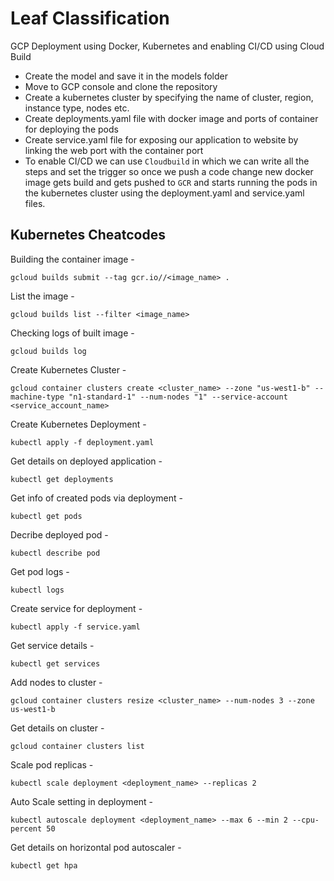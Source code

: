 # Leaf Classification

GCP Deployment using Docker, Kubernetes and enabling CI/CD using Cloud Build

* Create the model and save it in the models folder
* Move to GCP console and clone the repository
* Create a kubernetes cluster by specifying the name of cluster, region, instance type, nodes etc.
* Create deployments.yaml file with docker image and ports of container for deploying the pods
* Create service.yaml file for exposing our application to website by linking the web port with the container port
* To enable CI/CD we can use `Cloudbuild` in which we can write all the steps and set the trigger so once we push a code change new docker image gets build and gets pushed to `GCR` and starts running the pods in the kubernetes cluster using the deployment.yaml and service.yaml files.

## Kubernetes Cheatcodes

Building the container image -

```
gcloud builds submit --tag gcr.io//<image_name> .
```

List the image -

```
gcloud builds list --filter <image_name>
```

Checking logs of built image -

```
gcloud builds log
```

Create Kubernetes Cluster -

```
gcloud container clusters create <cluster_name> --zone "us-west1-b" --machine-type "n1-standard-1" --num-nodes "1" --service-account <service_account_name>
```

Create Kubernetes Deployment -

```
kubectl apply -f deployment.yaml
```

Get details on deployed application -

```
kubectl get deployments
```

Get info of created pods via deployment -

```
kubectl get pods
```

Decribe deployed pod -

```
kubectl describe pod
```

Get pod logs -

```
kubectl logs
```

Create service for deployment -

```
kubectl apply -f service.yaml
```

Get service details -

```
kubectl get services
```

Add nodes to cluster -

```
gcloud container clusters resize <cluster_name> --num-nodes 3 --zone us-west1-b
```

Get details on cluster -

```
gcloud container clusters list
```

Scale pod replicas -

```
kubectl scale deployment <deployment_name> --replicas 2
```

Auto Scale setting in deployment -

```
kubectl autoscale deployment <deployment_name> --max 6 --min 2 --cpu-percent 50
```

Get details on horizontal pod autoscaler -

```
kubectl get hpa
```
